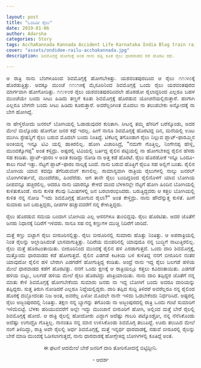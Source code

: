 ```yaml
---

layout: post
title: "ಒಂದಿಡೀ ರೈಲು"
date: 2019-01-06
author: Adarsha
categories: Story
tags: AcchaKannada Kannada Accident Life Karnataka India Blog train railu shivamogga travel mistake tappu adventure sahasa night journey trains
cover: "assets/ondidee-railu-acchakannada.jpg"
description: ಶಿವಮೊಗ್ಗಕ್ಕೆ ಹೋಗುತ್ತೆ ಅಂತ ನಾನು ಹತ್ತಿ ಕೂತ ರೈಲು ಧಾರವಾಡದ ಕಡೆ ಹೊರಟ ಕಥೆ. 

---
```

<p align ="justify">ಆ ರಾತ್ರಿ ನಾನು ಬೆಂಗಳೂರಿಂದ ಶಿವಮೊಗ್ಗಕ್ಕೆ ಹೋಗಬೇಕಿತ್ತು. ಯಶವಂತಪುರದಿಂದ ಆ ರೈಲು ೧೧:೪೦ಕ್ಕೆ ಹೊರಡುತ್ತಿತ್ತು. ಅದಕ್ಕೂ ಮುಂಚೆ ೧೧:೧೫ಕ್ಕೆ ಮೈಸೂರಿನಿಂದ ಶಿವಮೊಗ್ಗಕ್ಕೆ ಒಂದು ರೈಲು ಯಶವಂತಪುರದ ಮಾರ್ಗವಾಗಿ ಹೋಗೋದಿತ್ತು. ೧೧:೪೦ರ ರೈಲು ಯಶವಂತಪುರದಿಂದಲೇ ಹೊರಡೋ ರೈಲಾದ್ದರಿಂದ ಎಲ್ಲರೂ ಬಹಳ ಮುಂಚೆಯೇ ಬಂದು ಸೀಟು ಹಿಡಿದು ತಣ್ಣಗೆ ಕೂತು ಶಿವಮೊಗ್ಗಕ್ಕೆ ಹೊರಡುವ ಯೋಚನೆಯಲ್ಲಿರುತ್ತಾರೆ. ಹಂಗಾಗಿ ಎಲ್ಲರೂ ಬೇಗನೇ ಬಂದು ಸೀಟು ಹಿಡಿದು ಕೂರುತ್ತಾರೆ. ಅವರೆಲ್ಲರಿಗಿಂತ ಮೊದಲು ನಾ ತಲುಪಬೇಕು ಅನ್ನೋದಕ್ಕೆ ನಾ ಬೇಗ ಹೋಗಿದ್ದೆ.</p>

<p align ="justify">ನಾ ಹೇಳ್ತಿರೋದು ಜನರಲ್ ಬೋಗಿಯಲ್ಲಿ ಓಡಾಡುವುದರ ಕುರಿತಾಗಿ. ಸೀಟನ್ನ ತಮ್ಮ ಹೆಸರಿಗೆ ಬರೆಸ್ಕೊಂಡು, ಅದರ ಮೇಲೆ ಮಲ್ಕೊಂಡು ಹೋಗೋ ಜನರ ಕಥೆ ಇದಲ್ಲ. ಹೀಗೆ ನಾನೂ ಶಿವಮೊಗ್ಗಕ್ಕೆ ಹೊರಟಿದ್ದ ದಿನ, ಮನೆಯಲ್ಲಿ ಊಟ ಮುಗಿಸಿ ಸ್ಟೇಷನ್ನಿಗೆ ರೈಲು ಬರುವ ಮೊದಲೇ ಬಂದು ನಿಂತಿದ್ದೆ.  ಟಿಕೆಟನ್ನ ತಗೊಂಡಾಗ ರೈಲು ನಿಲ್ಲುವ ಪ್ಲಾಟ್-ಫಾರಮ್ಮಿನ ಅಂಕಿಯನ್ನ ಇನ್ನೂ ಟಿವಿ ಯಲ್ಲಿ ಹಾಕಿರಲಿಲ್ಲ. ಹೋಗಿ ವಿಚಾರಿಸಿದ್ರೆ, "ನಮಗೇ ಗೊತ್ತಿಲ್ಲ, ನಿಂಗೇನಪ್ಪ ಹೇಳ್ಲಿ, ಮುಂದಕ್ಕೊಗಪ್ಪ" ಅಂತ ಕಳ್ಸಿದ್ರು. ಅಷ್ಟರಲ್ಲಿ ಟಿವಿಯಲ್ಲಿ ಬರ್ತಿದ್ದ ರೈಲಿನ ಪಟ್ಟಿಯಲ್ಲಿ ನಾ ಹೋಗಬೇಕಿದ್ದ ರೈಲಿನ ಹೆಸರು ಸಹ ಕಂಡಿತು. ಪ್ಲಾಟ್-ಫಾರಂ ೪ ಅಂತ ಕಂಡಿದ್ದು ನೋಡಿ ನಾ ಅತ್ತ ಕಡೆ ಹೊರಟೆ. ರೈಲು ಹೊರಡೋಕೆ ಇನ್ನೂ ಒಂದೂ-ಕಾಲು ಗಂಟೆ ಇತ್ತು. ನೆಟ್ಟಗೆ ಪ್ಲಾಟ್-ಫಾರಂ ನಾಲ್ಕಕ್ಕೆ ಬಂದೆ. ನಾನು ಬರುವ ಹೊತ್ತಿಗೆ ರೈಲೂ ಸಹ ಅಲ್ಲಿಗೆ ಬಂತು. ರೈಲಿನ ಬೋಗಿಯ ಯಾವ ಕದವೂ ತೆಗೆದಿರುವಂಗೆ ಕಾಣಲಿಲ್ಲ. ಸಾಮಾನ್ಯವಾಗಿ ರಾತ್ರಿಯ ರೈಲುಗಳಲ್ಲಿ ನಾಲ್ಕು ಜನರಲ್ ಬೋಗಿಗಳಿರ್ತಾವೆ, ಮುಂದೆರೆಡು, ಹಿಂದೆರೆಡು.  ಆಗ ತಾನೇ ರೈಲು ಬಂದಿದ್ದರಿಂದ ರೈಲಿನೊಳಗೆ ಯಾವ ಬೋಗಿಯ ದೀಪವನ್ನೂ ಹಚ್ಚಿರಲಿಲ್ಲ. ಆದರೂ ನಾನು ಯಾರನ್ನೂ ಕೇಳದೆ ಮಂದ ಬೆಳಕಿನಲ್ಲೇ ನೆಟ್ಟಗೆ ಹೋಗಿ ಹಿಂದಿನ ಬೋಗಿಯಲ್ಲಿ ಕುಳಿತುಕೊಂಡೆ. ನಾನು ಕುಳಿತ ಕೆಲವು ನಿಮಿಷಗಳಲ್ಲಿ ಜನ ಬರಲಾರಂಭಿಸಿದರು. ಬರುತ್ತಿದ್ದವರು ಆ ಕತ್ತಲ ಬೋಗಿಯಲ್ಲಿ ಕುಳಿತ ನನ್ನ ನೋಡಿ "ಇದು ಶಿವಮೊಗ್ಗಕ್ಕೆ ಹೋಗುವ ರೈಲಾ?" ಅಂತ ಕೇಳ್ತಿದ್ರು. ನಾನು ಹೌದೆನ್ನುತ್ತ ಕುಳಿತೆ. ಹೀಗೆ ಸುಮಾರು ಜನ ಬರುತ್ತಿದ್ದರು, ದೀಪಗಳ ಹಚ್ಚುವವರೆಗೆ ನನ್ನ ಕೇಳುತ್ತಿದ್ದರು.</p>

<p align ="justify">ರೈಲು ಹೊರಡುವ ಸಮಯ ಬಂದಾಗ ಬೋಗಿಯ ಎಲ್ಲ ಆಸನಗಳೂ ತುಂಬಿದ್ದವು. ರೈಲು ಹೊರಟಿತು. ಅದರ ಜೊತೆಗೆ ಜನರು ನಿಧಾನಕ್ಕೆ ನಿದಿರೆಗೆ ಇಳಿದರು. ನಾನೂ ಸಹ ನನ್ನ ಕಣ್ಣುಗಳ ಮುಚ್ಚಿ ನಿದಿರೆಗೆ ಜಾರಿದೆ.</p>

<p align ="justify">ಮತ್ತೆ ಕಣ್ಣು ಬಿಟ್ಟಾಗ ರೈಲು ಬೀರೂರಿನಲ್ಲಿತ್ತು. ರೈಲು ಬೀರೂರಿನಲ್ಲಿ ಸುಮಾರು ಹೊತ್ತು ನಿಂತಿತ್ತು. ಆ ಅಪರಾತ್ರಿಯಲ್ಲಿ ನಿಂತ ರೈಲನ್ನು ಅಲ್ಲಾಡಿಸಿದಂತೆ ಭಾಸವಾಗುತ್ತಿತ್ತು. ನಿದಿರೆಯ ಮಂಪರಿನಲ್ಲಿ ಯಾವುದೂ ನನ್ನ ಬುದ್ಧಿಗೆ ನಾಟುತ್ತಿರಲಿಲ್ಲ. ರೈಲು ಮತ್ತೆ ಹೊರಟಂತಾಯಿತು. ಬೀರೂರಿನಿಂದ ಮುಂದಕ್ಕೆ ರೈಲಿನ ಹಳಿ ಎರಡಾಗುತ್ತದೆ. ಒಂದು ದಾರಿ ಶಿವಮೊಗ್ಗಕ್ಕೆ, ಮತ್ತೊಂದು ಧಾರವಾಡದ ಕಡೆ ಹೋಗುತ್ತದೆ. ರೈಲಿನ ಎಡಗಡೆ ಕಿಟಕಿಯ ಬಳಿ ಕುಳಿತಿದ್ದ ನನಗೆ ಬೀರೂರಿನ ನಂತರ ಯಾವುದೋ ರೈಲಿನ ಹಳಿ ಬೇರಾಗಿ ಎಡಗಡೆಗೆ ಹೋಗುತ್ತಿದ್ದ ಕಂಡಿತು. ಅಂದ್ರೆ ನಾನು ಇದ್ದ ರೈಲು ಬಲಗಡೆ ಹಳಿಯ ಮೇಲೆ ಧಾರವಾಡದ ಕಡೆಗೆ ಹೊರಟಿತ್ತು. ನನಗೆ ಒಂದು ಕ್ಷಣಕ್ಕೆ ಆ ರಾತ್ರಿಯಲ್ಲೂ ಕತ್ತಲು ಕವಿದಂತಾಯಿತು. ಎಡಗಡೆ ಹಳಿಯ ಬಿಟ್ಟು, ಬಲಗಡೆ ಹಳಿಯ ಮೇಲೆ ರೈಲು ಹೊರಟಿದ್ದು ಖಾತ್ರಿಯಾಯಿತು. ನಾನು ದಾರಿ ತಪ್ಪಿದ್ದರ ಜೊತೆಗೆ ನನ್ನ ಮಾತು ಕೇಳಿ ಶಿವಮೊಗ್ಗಕ್ಕೆ ಹೋಗಬೇಕೆಂದು ಸುಮಾರು ಜನರು ನಾ ಇದ್ದ ಬೋಗಿಗೆ ಬಂದು ಅವರೂ ದಾರಿಯನ್ನು ತಪ್ಪಿದ್ದರು. ಸುತ್ತ ತಿರುಗಿ ನೋಡಿದರೆ ಎಲ್ಲರೂ ನಿದ್ದೆಯಲ್ಲಿದ್ದರು. ದಾರಿ ತಪ್ಪಿದ ಸುದ್ದಿ ತಿಳಿದರೆ ಅವರೆಲ್ಲರೂ ನನ್ನ ರೈಲಿಂದ ಹೊರಕ್ಕೆ ದಬ್ಬೋದಂತು ನಿಜ ಅಂತ, ಅವರೆಲ್ಲ ಏಳೋ ಮೊದಲೇ ನಾನೇ ಇಳಿದು ಓಡಬೇಕೆಂದು ನಿರ್ಧರಿಸಿದೆ. ಅಷ್ಟರಲ್ಲಿ ರೈಲು ಅಜ್ಜಂಪುರದಲ್ಲಿ ನಿಂತಿತ್ತು. ತಕ್ಷಣ ನನ್ನ ಬ್ಯಾಗನ್ನು ತಗೊಂಡು ನಾ ಅಜ್ಜಂಪುರದಲ್ಲಿ ರಾತ್ರಿ ಒಂದು ಗಂಟೆ ಸುಮಾರಿಗೆ ಇಳಿದುಬಿಟ್ಟೆ. ಬೆಳಕು ಹರಿಯುವವರೆಗೆ ಅಲ್ಲೇ ಇದ್ದು ಮುಂಜಾನೆ ಬೀರೂರಿಗೆ ಹೋಗಿ, ಅಲ್ಲಿಂದ ಮತ್ತೆ ಬೇರೆ ರೈಲಲ್ಲಿ ಶಿವಮೊಗ್ಗಕ್ಕೆ ಹೋದೆ. ಆ ರಾತ್ರಿ ರೈಲಲ್ಲಿ ಹೋದೋರು ಎದ್ದಾಗ ಅದೆಷ್ಟು ಗಾಬರಿ ಪಟ್ಕೊಂಡ್ರೋ, ನನ್ನ ನೆನೆಸಿಕೊಂಡು ಅದೆಷ್ಟು ಉಗುದ್ರೊ ಗೊತ್ತಿಲ್ಲ. ನಾನಂತೂ ನನ್ನ ಮಾನ ಉಳಿಸಿಕೊಂಡು ಶಿವಮೊಗ್ಗ ತಲುಪಿದ್ದೆ. ಊರು ತಲುಪಿದ ಮೇಲೆ ನಂಗೆ ತಿಳಿದಿದ್ದು, ರಾತ್ರಿ ಅದೇ ರೈಲಲ್ಲಿ ಅರ್ಧ ಶಿವಮೊಗ್ಗಕ್ಕೆ, ಮತ್ತೆ ಇನ್ನರ್ಧ ಧಾರವಾಡಕ್ಕೆ, ನಡುವೆ ಬೀರೂರಲ್ಲಿ ರೈಲನ್ನು ಬೇರೆ ಮಾಡಿ ಮುಂದಕ್ಕೆ ಓಡಿಸಲಾಗುತ್ತದೆ, ನಾನು ಧಾರವಾಡಕ್ಕೆ ಹೋಗ್ಬೇಕಿದ್ದ ಬೋಗಿಗಳಲ್ಲಿ ಕೂತಿದ್ದೆ ಅಂತ.</p>

<p align ="center">ಈ ಘಟನೆ ಆದಮೇಲೆ ಬೇರೆ ಜನರಿಗೆ ದಾರಿ ತೋರಿಸೋದನ್ನೆ ಬಿಟ್ಟಿದ್ದೀನಿ.</p>

<p align ="center">- ಆದರ್ಶ</p>
